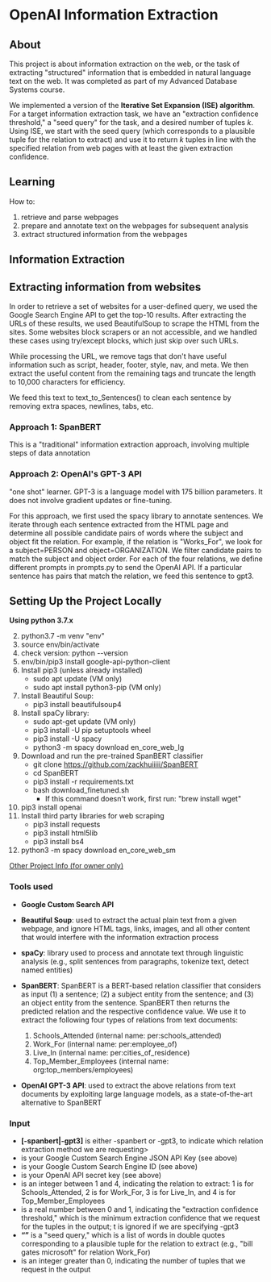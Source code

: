 # OpenAI Information Extraction

## About
This project is about information extraction on the web, or the task of extracting "structured" information that is embedded in natural language text on the web. It was completed as part of my Advanced Database Systems course.

We implemented a version of the **Iterative Set Expansion (ISE) algorithm**. For a target information extraction task, we have an "extraction confidence threshold," a "seed query" for the task, and a desired number of tuples *k*. Using ISE, we start with the seed query (which corresponds to a plausible tuple for the relation to extract) and use it to return *k* tuples in line with the specified relation from web pages with at least the given extraction confidence.

## Learning

How to:

1. retrieve and parse webpages
2. prepare and annotate text on the webpages for subsequent analysis
3. extract structured information from the webpages

## Information Extraction

## Extracting information from websites

In order to retrieve a set of websites for a user-defined query, we used the Google Search Engine API to get the top-10 results. After extracting the URLs of these results, we used BeautifulSoup to scrape the HTML from the sites. Some websites block scrapers or an not accessible, and we handled these cases using try/except blocks, which just skip over such URLs.

While processing the URL, we remove tags that don't have useful information such as script, header, footer, style, nav, and meta. We then extract the useful content from the remaining tags and truncate the length to 10,000 characters for efficiency.

We feed this text to text_to_Sentences() to clean each sentence by removing extra spaces, newlines, tabs, etc.

### Approach 1: SpanBERT
This is a "traditional" information extraction approach, involving multiple steps of data annotation

### Approach 2: OpenAI's GPT-3 API
"one shot" learner. GPT-3 is a language model with 175 billion parameters. It does not involve gradient updates or fine-tuning. 

For this approach, we first used the spacy library to annotate sentences. We iterate through each sentence extracted from the HTML page and determine all possible candidate pairs of words where the subject and object fit the relation. For example, if the relation is "Works_For", we look for a subject=PERSON and object=ORGANIZATION. We filter candidate pairs to match the subject and object order. For each of the four relations, we define different prompts in prompts.py to send the OpenAI API. If a particular sentence has pairs that match the relation, we feed this sentence to gpt3.

## Setting Up the Project Locally

**Using python 3.7.x**

2. python3.7 -m venv "env"
3. source env/bin/activate
4. check version: python --version
5. env/bin/pip3 install google-api-python-client 
6. Install pip3 (unless already installed)
    - sudo apt update (VM only)
    - sudo apt install python3-pip (VM only)
7. Install Beautiful Soup:
    - pip3 install beautifulsoup4
8. Install spaCy library:
    - sudo apt-get update (VM only)
    - pip3 install -U pip setuptools wheel
    - pip3 install -U spacy
    - python3 -m spacy download en_core_web_lg
9. Download and run the pre-trained SpanBERT classifier
    - git clone https://github.com/zackhuiiiii/SpanBERT
    - cd SpanBERT
    - pip3 install -r requirements.txt
    - bash download_finetuned.sh
        - If this command doesn't work, first run: "brew install wget"
10. pip3 install openai
11. Install third party libraries for web scraping
    - pip3 install requests
    - pip3 install html5lib
    - pip3 install bs4
12. python3 -m spacy download en_core_web_sm


[Other Project Info (for owner only)](https://docs.google.com/document/d/1u1pGZR3K5LxIauEn7biBIdqLPfcykEySUdIrAZM5pAA/edit)


### Tools used

- **Google Custom Search API**
- **Beautiful Soup**: used to extract the actual plain text from a given webpage, and ignore HTML tags, links, images, and all other content that would interfere with the information extraction process
- **spaCy**: library used to process and annotate text through linguistic analysis (e.g., split sentences from paragraphs, tokenize text, detect named entities)
- **SpanBERT**: SpanBERT is a BERT-based relation classifier that considers as input (1) a sentence; (2) a subject entity from the sentence; and (3) an object entity from the sentence. SpanBERT then returns the predicted relation and the respective confidence value. We use it to extract the following four types of relations from text documents:
    1. Schools_Attended (internal name: per:schools_attended)
    2. Work_For (internal name: per:employee_of)
    3. Live_In (internal name: per:cities_of_residence)
    4. Top_Member_Employees (internal name: org:top_members/employees)

- **OpenAI GPT-3 API**: used to extract the above relations from text documents by exploiting large language models, as a state-of-the-art alternative to SpanBERT

### Input

- **[-spanbert|-gpt3]** is either -spanbert or -gpt3, to indicate which relation extraction method we are requesting>
- **<google api key>** is your Google Custom Search Engine JSON API Key (see above)
- **<google engine id>** is your Google Custom Search Engine ID (see above)
- **<openai secret key>** is your OpenAI API secret key (see above)
- **<r>** is an integer between 1 and 4, indicating the relation to extract: 1 is for Schools_Attended, 2 is for Work_For, 3 is for Live_In, and 4 is for Top_Member_Employees
- **<t>** is a real number between 0 and 1, indicating the "extraction confidence threshold," which is the minimum extraction confidence that we request for the tuples in the output; t is ignored if we are specifying -gpt3
- **<q>** is a "seed query," which is a list of words in double quotes corresponding to a plausible tuple for the relation to extract (e.g., "bill gates microsoft" for relation Work_For)
- **<k>** is an integer greater than 0, indicating the number of tuples that we request in the output
